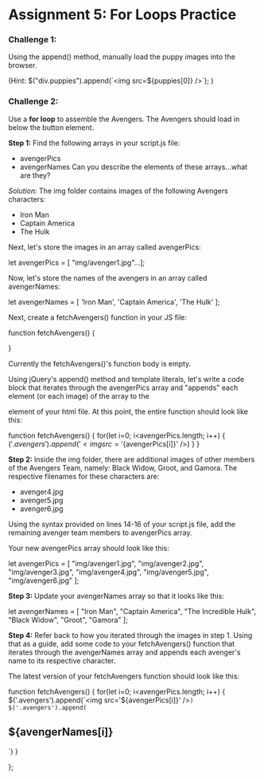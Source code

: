 # Assignment 5: For Loops Practice
### Challenge 1:
Using the append() method, manually load the puppy images into the browser.

(Hint: $("div.puppies").append(`<img src=${puppies[0]} />`); )


### Challenge 2: 
Use a **for loop** to assemble the Avengers. The Avengers should load in below the button element.

**Step 1:** 
Find the following arrays in your script.js file:
- avengerPics
- avengerNames
Can you describe the elements of these arrays...what are they?

*Solution:*
The img folder contains images of the following Avengers characters:
  - Iron Man
  - Captain America
  - The Hulk

Next, let's store the images in an array called avengerPics:

  let avengerPics = [ "img/avenger1.jpg"...];

Now, let's store the names of the avengers in an array called avengerNames:

  let avengerNames = [ 'Iron Man', 'Captain America', 'The Hulk' ];

Next,  create a fetchAvengers() function in your JS file:

function fetchAvengers() {

}

Currently the fetchAvengers()'s function body is empty.

Using jQuery's append() method and template literals, let's write a code block that iterates through the avengerPics array and "appends" each element (or each image) of the array to the <div class="avengers"> element of your html file. At this point, the entire function should look like this:


function fetchAvengers() {
  for(let i=0; i<avengerPics.length; i++) {
    $('.avengers').append('<img src='${avengerPics[i]}' />)
  }
}

**Step 2:** 
Inside the img folder, there are additional images of other members of the Avengers Team, namely: Black Widow, Groot, and Gamora. The respective filenames for these characters are:

  - avenger4.jpg 
  - avenger5.jpg
  - avenger6.jpg

Using the syntax provided on lines 14-16 of your script.js file, add the remaining avenger team members to avengerPics array.

Your new avengerPics array should look like this:

let avengerPics = [
  "img/avenger1.jpg",
  "img/avenger2.jpg",
  "img/avenger3.jpg",
  "img/avenger4.jpg",
  "img/avenger5.jpg",
  "img/avenger6.jpg"
];


**Step 3:** 
Update your avengerNames array so that it looks like this:

let avengerNames = [
  "Iron Man",
  "Captain America",
  "The Incredible Hulk",
  "Black Widow",
  "Groot",
  "Gamora"
];



**Step 4:**
Refer back to how you iterated through the images in step 1. Using that as a guide, add some code to your fetchAvengers() function that iterates through the avengerNames array and appends each avenger's name to its respective character.

The latest version of your fetchAvengers function should look like this:

 function fetchAvengers() {
  for(let i=0; i<avengerPics.length; i++) {
    $('.avengers').append(`<img src='${avengerPics[i]}' />`)
    $('.avengers').append(`<h2>${avengerNames[i]}</h2>`)
  }
   
};

